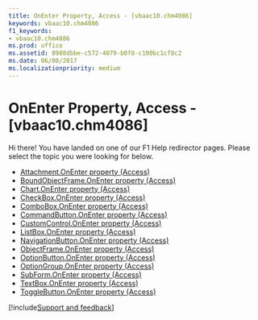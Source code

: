 ```yaml
---
title: OnEnter Property, Access - [vbaac10.chm4086]
keywords: vbaac10.chm4086
f1_keywords:
- vbaac10.chm4086
ms.prod: office
ms.assetid: 8988dbbe-c572-4079-b0f8-c100bc1cf8c2
ms.date: 06/08/2017
ms.localizationpriority: medium
---
```



# OnEnter Property, Access - [vbaac10.chm4086]

Hi there! You have landed on one of our F1 Help redirector pages. Please select the topic you were looking for below.

- [Attachment.OnEnter property (Access)](https://msdn.microsoft.com/library/5aae3814-5fff-2011-c86d-3765f2a3615d%28Office.15%29.aspx)
- [BoundObjectFrame.OnEnter property (Access)](https://msdn.microsoft.com/library/8374c513-ede2-4ed7-2e35-55755cfd3942%28Office.15%29.aspx)
- [Chart.OnEnter property (Access)](../api/access.chart.md)
- [CheckBox.OnEnter property (Access)](https://msdn.microsoft.com/library/54894c2c-e0ab-8679-a55a-df44af856f8a%28Office.15%29.aspx)
- [ComboBox.OnEnter property (Access)](https://msdn.microsoft.com/library/be3b353e-7105-010a-0c6a-6c551dcf62d3%28Office.15%29.aspx)
- [CommandButton.OnEnter property (Access)](https://msdn.microsoft.com/library/6d8f659f-a8aa-4671-509c-c82ae5dead0c%28Office.15%29.aspx)
- [CustomControl.OnEnter property (Access)](https://msdn.microsoft.com/library/c2ca822a-2b67-5b06-0d5c-ff602b21226b%28Office.15%29.aspx)
- [ListBox.OnEnter property (Access)](https://msdn.microsoft.com/library/390d7350-3a93-d9f8-e377-f83102e8b5f1%28Office.15%29.aspx)
- [NavigationButton.OnEnter property (Access)](https://msdn.microsoft.com/library/3da3f669-1314-97af-bd01-b1e4848f3a13%28Office.15%29.aspx)
- [ObjectFrame.OnEnter property (Access)](https://msdn.microsoft.com/library/386524c3-8208-05dd-5d0f-9899e4619eb7%28Office.15%29.aspx)
- [OptionButton.OnEnter property (Access)](https://msdn.microsoft.com/library/e454abc8-f344-f67a-f67a-ae1a8003155e%28Office.15%29.aspx)
- [OptionGroup.OnEnter property (Access)](https://msdn.microsoft.com/library/1edbc677-6cf5-a14c-1bd8-b12e6c5a22cf%28Office.15%29.aspx)
- [SubForm.OnEnter property (Access)](https://msdn.microsoft.com/library/381870d2-b3f2-d914-bdd5-0a120e1f28da%28Office.15%29.aspx)
- [TextBox.OnEnter property (Access)](https://msdn.microsoft.com/library/d8f7aa7f-5222-ec0e-7be9-4022f5e697af%28Office.15%29.aspx)
- [ToggleButton.OnEnter property (Access)](https://msdn.microsoft.com/library/06605089-613c-114b-4775-587a0357e875%28Office.15%29.aspx)

[!include[Support and feedback](~/includes/feedback-boilerplate.md)]
